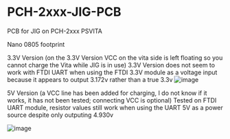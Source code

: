 # PCH-2xxx-JIG-PCB
PCB for JIG on PCH-2xxx PSVITA


Nano 0805 footprint 

3.3V Version (on the 3.3V Version VCC on the vita side is left floating so you cannot charge the Vita while JIG is in use)
3.3V Version does not seem to work with FTDI UART when using the FTDI 3.3V module as a voltage input because it appears to output 3.172v rather than a true 3.3v
![image](https://github.com/SKGleba/bert/assets/203427/aff9ae14-e484-4940-955e-5edb9749dca3)


5V Version (a VCC line has been added for charging, I do not know if it works, it has not been tested; connecting VCC is optional)
Tested on FTDI UART module, resistor values still work when using the UART 5V as a power source despite only outputing 4.930v

![image](https://github.com/SKGleba/bert/assets/203427/8ee600c5-e941-4e15-a111-497439a45842)
